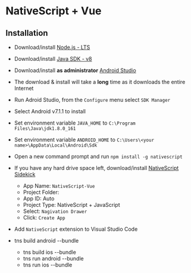 # NativeScript + Vue

## Installation

- Download/install [Node.js - LTS](https://nodejs.org/en/)
- Download/install [Java SDK - v8](http://www.oracle.com/technetwork/java/javase/downloads/jdk8-downloads-2133151.html)
- Download/install **as administrator** [Android Studio](https://developer.android.com/studio/index.html)
- The download & install will take a **long** time as it downloads the entire Internet
- Run Adroid Studio, from the `Configure` menu select `SDK Manager`
- Select Android v7.1.1 to install
- Set environment variable `JAVA_HOME` to `C:\Program Files\Java\jdk1.8.0_161`
- Set environment variable `ANDROID_HOME` to `C:\Users\<your name>\AppData\Local\Android\Sdk`
- Open a new command prompt and run `npm install -g nativescript`
- If you have any hard drive space left, download/install [NativeScript Sidekick](https://www.nativescript.org/nativescript-sidekick)
    - App Name: `NativeScript-Vue`
    - Project Folder: <path>
    - App ID: Auto
    - Project Type: NativeScript + JavaScript
    - Select: `Nagivation Drawer`
    - Click: `Create App`
- Add `NativeScript` extension to Visual Studio Code

 - tns build android --bundle
    - tns build ios --bundle
    - tns run android --bundle
    - tns run ios --bundle
